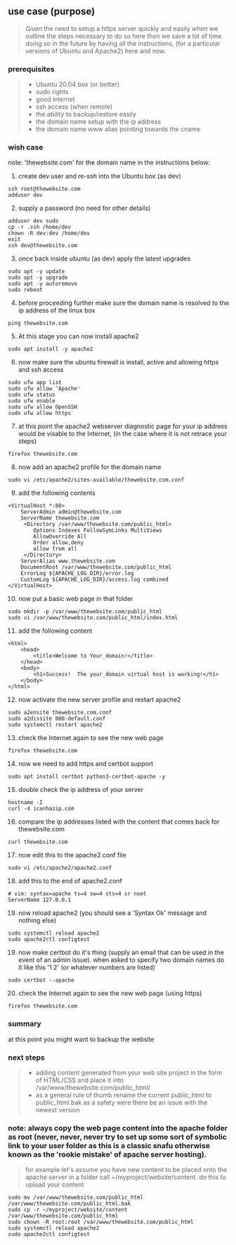 ## use case (purpose)
> *Given* the need to setup a https server quickly and easily *when* we outline the steps necessary to do so here *then* we save a lot of time doing so in the future by having all the instructions, (for a particular versions of Ubuntu and Apache2) here and now.

### prerequisites
> - Ubuntu 20.04 box (or better)
> - sudo rights
> - good internet
> - ssh access (when remote)
> - the ability to backup/restore easily
> - the domain name setup with the ip address
> - the domain name www alias pointing towards the cname

### wish case
note: 'thewebsite.com' for the domain name in the instructions below:

1. create dev user and re-ssh into the Ubuntu box (as dev)
```
ssh root@thewebsite.com
adduser dev
```
2. supply a password (no need for other details)
```
adduser dev sudo
cp -r .ssh /home/dev 
chown -R dev:dev /home/dev 
exit
ssh dev@thewebsite.com
```
3. once back inside ubuntu (as dev) apply the latest upgrades
```
sudo apt -y update
sudo apt -y upgrade
sudo apt -y autoremove
sudo reboot
``` 
4. before proceeding further make sure the domain name is resolved to the ip address of the linux box
```
ping thewebsite.com
```
5. At this stage you can now install apache2
```
sudo apt install -y apache2
```
6. now make sure the ubuntu firewall is install, active and allowing https and ssh access
```
sudo ufw app list
sudo ufw allow 'Apache'
sudo ufw status
sudo ufw enable
sudo ufw allow OpenSSH
sudo ufw allow https
```
7. at this point the apache2 webserver diagnostic page for your ip address would be visable to the Internet, (in the case where it is not retrace your steps)
```
firefox thewebsite.com
```
8. now add an apache2 profile for the domain name
```
sudo vi /etc/apache2/sites-available/thewebsite.com.conf
```
9. add the following contents
```
<VirtualHost *:80>
    ServerAdmin admin@thewebsite.com
    ServerName thewebsite.com
     <Directory /var/www/thewebsite.com/public_html>
        Options Indexes FollowSymLinks MultiViews
        AllowOverride All
        Order allow,deny
        allow from all
     </Directory>
    ServerAlias www.thewebsite.com 
    DocumentRoot /var/www/thewebsite.com/public_html
    ErrorLog ${APACHE_LOG_DIR}/error.log
    CustomLog ${APACHE_LOG_DIR}/access.log combined
</VirtualHost>
```
10. now put a basic web page in that folder
```
sudo mkdir -p /var/www/thewebsite.com/public_html
sudo vi /var/www/thewebsite.com/public_html/index.html 
```
11. add the following content
```
<html>
    <head>
        <title>Welcome to Your_domain!</title>
    </head>
    <body>
        <h1>Success!  The your_domain virtual host is working!</h1>
    </body>
</html>
```
12. now activate the new server profile and restart apache2
```
sudo a2ensite thewebsite.com.conf
sudo a2dissite 000-default.conf
sudo systemctl restart apache2
```
13. check the Internet again to see the new web page
```
firefox thewebsite.com
```
14. now we need to add https and certbot support
```
sudo apt install certbot python3-certbot-apache -y
```
15. double check the ip address of your server
```
hostname -I
curl -4 icanhazip.com
```
16. compare the ip addresses listed with the content that comes back for thewebsite.com
```
curl thewebsite.com
```
17. now edit this to the apache2.conf file
```
sudo vi /etc/apache2/apache2.conf
```
18. add this to the end of apache2.conf 
```
# vim: syntax=apache ts=4 sw=4 sts=4 sr noet
ServerName 127.0.0.1
```
19. now reload apache2 (you should see a 'Syntax Ok' message and nothing else)
```
sudo systemctl reload apache2
sudo apache2ctl configtest
```
19. now make certbot do it's thing (supply an email that can be used in the event of an admin issue).  when asked to specify two domain names do it like this '1 2' (or whatever numbers are listed)
```
sudo certbot --apache
```
20. check the Internet again to see the new web page (using https)
```
firefox thewebsite.com
```

### summary
at this point you might want to backup the website

### next steps
> - adding content generated from your web site project in the form of HTML/CSS and place it into /var/www/thewebsite.com/public_html/
> - as a general rule of thumb rename the current public_html to public_html.bak as a safety were there be an issue with the newest version
### note: always copy the web page content into the apache folder as root (never, never, never try to set up some sort of symbolic link to your user folder as this is a classic snafu otherwise known as the 'rookie mistake' of apache server hosting). 
> for example let's assume you have new content to be placed onto the apache server in a folder call ~/myproject/website/content. do this to upload your content
```
sudo mv /var/www/thewebsite.com/public_html /var/www/thewebsite.com/public_html.bak
sudo cp -r ~/myproject/website/content /var/www/thewebsite.com/public_html
sudo chown -R root:root /var/www/thewebsite.com/public_html
sudo systemctl reload apache2
sudo apache2ctl configtest
```


